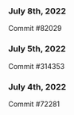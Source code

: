 ### July 8th, 2022

Commit #82029

### July 5th, 2022

Commit #314353


### July 4th, 2022

Commit #72281
